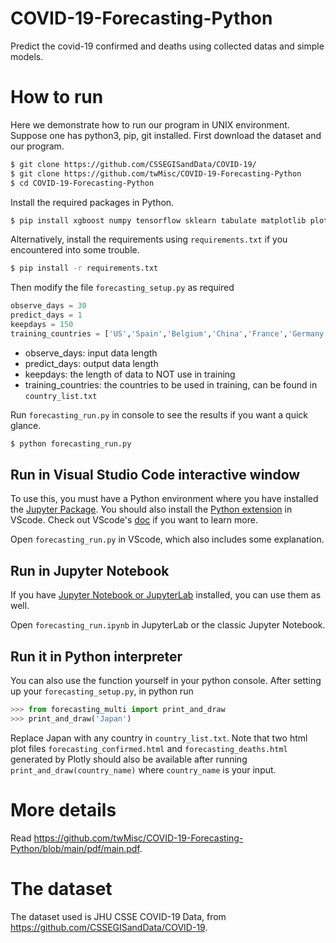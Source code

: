 # COVID-19-Forecasting-Python
Predict the covid-19 confirmed and deaths using collected datas and simple models.

# How to run
Here we demonstrate how to run our program in UNIX environment. Suppose one has python3, pip, git installed. First download the dataset and our program. 
```bash
$ git clone https://github.com/CSSEGISandData/COVID-19/
$ git clone https://github.com/twMisc/COVID-19-Forecasting-Python
$ cd COVID-19-Forecasting-Python
```

Install the required packages in Python.
```bash
$ pip install xgboost numpy tensorflow sklearn tabulate matplotlib plotly pandas
```
Alternatively, install the requirements using `requirements.txt` if you encountered into some trouble.
```bash
$ pip install -r requirements.txt
```

Then modify the file `forecasting_setup.py` as required
```python
observe_days = 30
predict_days = 1
keepdays = 150
training_countries = ['US','Spain','Belgium','China','France','Germany','United Kingdom','Italy']
```
* observe_days: input data length
* predict_days: output data length 
* keepdays: the length of data to NOT use in training
* training_countries: the countries to be used in training, can be found in `country_list.txt`

Run `forecasting_run.py` in console to see the results if you want a quick glance.
```bash
$ python forecasting_run.py
```

## Run in Visual Studio Code interactive window
To use this, you must have a Python environment where you have installed the [Jupyter Package](https://pypi.org/project/jupyter/). You should also install the  [Python extension](https://marketplace.visualstudio.com/items?itemName=ms-python.python) in VScode. Check out VScode's [doc](https://code.visualstudio.com/docs/python/jupyter-support-py) if you want to learn more.

Open `forecasting_run.py` in VScode, which also includes some explanation.

## Run in Jupyter Notebook
If you have [Jupyter Notebook or JupyterLab](https://jupyter.org/install.html) installed, you can use them as well.

Open `forecasting_run.ipynb` in JupyterLab or the classic Jupyter Notebook.

## Run it in Python interpreter
You can also use the function yourself in your python console. After setting up your `forecasting_setup.py`, in python run
```python
>>> from forecasting_multi import print_and_draw
>>> print_and_draw('Japan')
```
Replace Japan with any country in `country_list.txt`. Note that two html plot files `forecasting_confirmed.html` and `forecasting_deaths.html` generated by Plotly should also be available after running `print_and_draw(country_name)` where `country_name` is your input.

# More details
Read https://github.com/twMisc/COVID-19-Forecasting-Python/blob/main/pdf/main.pdf.

# The dataset
The dataset used is JHU CSSE COVID-19 Data, from https://github.com/CSSEGISandData/COVID-19.
